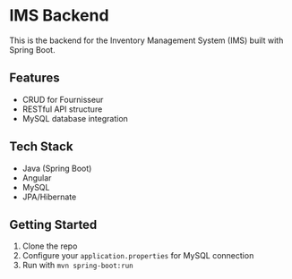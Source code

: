 # IMS Backend

This is the backend for the Inventory Management System (IMS) built with Spring Boot.

## Features

- CRUD for Fournisseur
- RESTful API structure
- MySQL database integration

## Tech Stack

- Java (Spring Boot)
- Angular
- MySQL
- JPA/Hibernate

## Getting Started

1. Clone the repo
2. Configure your `application.properties` for MySQL connection
3. Run with `mvn spring-boot:run`
